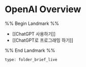 # OpenAI Overview

%% Begin Landmark %%
- [[ChatGPT 사용하기]]
- [[ChatGPT로 프로그래밍 하기]]

%% End Landmark %%


```ccard
type: folder_brief_live
```

